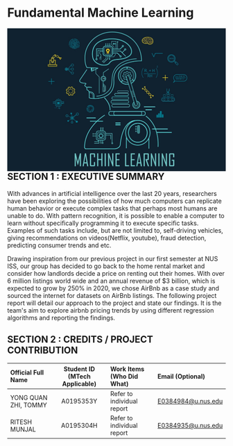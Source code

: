 # Fundamental Machine Learning
<img src="background.png"
     style="float: left; margin-right: 0px;" />

<br>

## SECTION 1 : EXECUTIVE SUMMARY

With advances in artificial intelligence over the last 20 years, researchers have been exploring the possibilities of how much computers can replicate human behavior or execute complex tasks that perhaps most humans are unable to do. With pattern recognition, it is possible to enable a computer to learn without specifically programming it to execute specific tasks. Examples of such tasks include, but are not limited to, self-driving vehicles, giving recommendations on videos(Netflix, youtube), fraud detection, predicting consumer trends and etc. 

Drawing inspiration from our previous project in our first semester at NUS ISS, our group has decided to go back to the home rental market and consider how landlords decide a price on renting out their homes. With over 6 million listings world wide and an annual revenue of $3 billion, which is expected to grow by 250% in 2020, we chose AirBnb as a case study and sourced the internet for datasets on AirBnb listings. The following project report will detail our approach to the project and state our findings. It is the team's aim to explore airbnb pricing trends by using different regression algorithms and reporting the findings.

## SECTION 2 : CREDITS / PROJECT CONTRIBUTION

| Official Full Name  | Student ID (MTech Applicable)  | Work Items (Who Did What) | Email (Optional) |
| :------------ |:---------------:| :-----| :-----|
| YONG QUAN ZHI, TOMMY | A0195353Y | Refer to individual report | E0384984@u.nus.edu |
| RITESH MUNJAL | A0195304H | Refer to individual report | E0384935@u.nus.edu |

